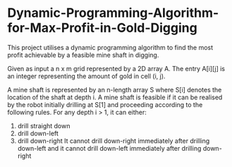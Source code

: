 # Dynamic-Programming-Algorithm-for-Max-Profit-in-Gold-Digging
This project utilises a dynamic programming algorithm to find the most profit achievable by a feasible mine shaft in digging.


Given as input a n x m grid represented by a 2D array A. The entry A[i][j] is an integer representing the amount of gold in cell (i, j). 

A mine shaft is represented by an n-length array S where S[i] denotes the location of the shaft at depth i. A mine shaft is feasible if it
can be realised by the robot initially drilling at S[1] and proceeding according to the following rules. 
For any depth i > 1, it can either:
1. drill straight down
2. drill down-left
3. drill down-right
It cannot drill down-right immediately after drilling down-left and it cannot drill down-left
immediately after drilling down-right
